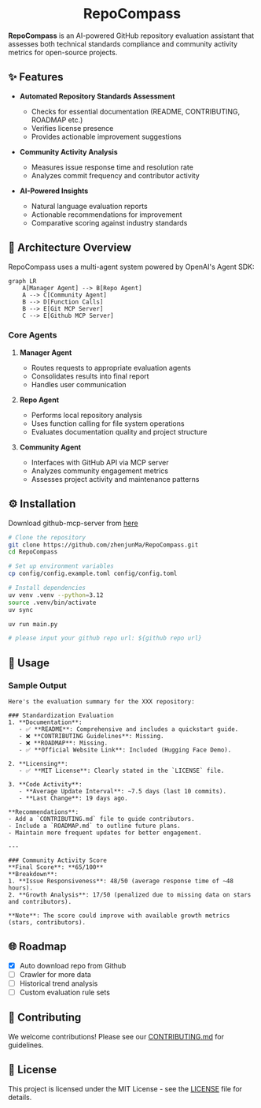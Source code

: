 <div align="center">
  <h1>RepoCompass</h1>
</div>

**RepoCompass** is an AI-powered GitHub repository evaluation assistant that assesses both technical standards compliance and community activity metrics for open-source projects.

## ✨ Features

- **Automated Repository Standards Assessment**
  - Checks for essential documentation (README, CONTRIBUTING, ROADMAP etc.)
  - Verifies license presence
  - Provides actionable improvement suggestions

- **Community Activity Analysis**
  - Measures issue response time and resolution rate
  - Analyzes commit frequency and contributor activity

- **AI-Powered Insights**
  - Natural language evaluation reports
  - Actionable recommendations for improvement
  - Comparative scoring against industry standards

## 🧠 Architecture Overview

RepoCompass uses a multi-agent system powered by OpenAI's Agent SDK:

```mermaid
graph LR
    A[Manager Agent] --> B[Repo Agent]
    A --> C[Community Agent]
    B --> D[Function Calls]
    B --> E[Git MCP Server]
    C --> E[Github MCP Server]
```

### Core Agents

1. **Manager Agent**  
   - Routes requests to appropriate evaluation agents
   - Consolidates results into final report
   - Handles user communication

2. **Repo Agent**  
   - Performs local repository analysis
   - Uses function calling for file system operations
   - Evaluates documentation quality and project structure

3. **Community Agent**  
   - Interfaces with GitHub API via MCP server
   - Analyzes community engagement metrics
   - Assesses project activity and maintenance patterns

## ⚙️ Installation

Download github-mcp-server from [here](https://github.com/github/github-mcp-server/releases)

```bash
# Clone the repository
git clone https://github.com/zhenjunMa/RepoCompass.git
cd RepoCompass

# Set up environment variables
cp config/config.example.toml config/config.toml

# Install dependencies
uv venv .venv --python=3.12
source .venv/bin/activate
uv sync

uv run main.py

# please input your github repo url: ${github repo url}
```

## 🚀 Usage

### Sample Output

```
Here's the evaluation summary for the XXX repository:

### Standardization Evaluation
1. **Documentation**:
   - ✅ **README**: Comprehensive and includes a quickstart guide.
   - ❌ **CONTRIBUTING Guidelines**: Missing.
   - ❌ **ROADMAP**: Missing.
   - ✅ **Official Website Link**: Included (Hugging Face Demo).

2. **Licensing**:
   - ✅ **MIT License**: Clearly stated in the `LICENSE` file.

3. **Code Activity**:
   - **Average Update Interval**: ~7.5 days (last 10 commits).
   - **Last Change**: 19 days ago.

**Recommendations**:
- Add a `CONTRIBUTING.md` file to guide contributors.
- Include a `ROADMAP.md` to outline future plans.
- Maintain more frequent updates for better engagement.

---

### Community Activity Score
**Final Score**: **65/100**  
**Breakdown**:
1. **Issue Responsiveness**: 48/50 (average response time of ~48 hours).
2. **Growth Analysis**: 17/50 (penalized due to missing data on stars and contributors).

**Note**: The score could improve with available growth metrics (stars, contributors).
```

## 🌐 Roadmap

- [x] Auto download repo from Github
- [ ] Crawler for more data
- [ ] Historical trend analysis
- [ ] Custom evaluation rule sets

## 🤝 Contributing

We welcome contributions! Please see our [CONTRIBUTING.md](CONTRIBUTING.md) for guidelines.

## 📜 License

This project is licensed under the MIT License - see the [LICENSE](LICENSE) file for details.
